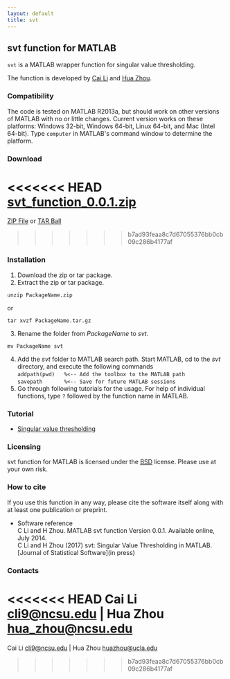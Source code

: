 ```yaml
---
layout: default
title: svt
---
```


## svt function for MATLAB

`svt` is a MATLAB wrapper function for singular value thresholding.

The function is developed by [Cai Li](http://www4.ncsu.edu/~cli9/) and [Hua Zhou](http://hua-zhou.github.io).

### Compatibility

The code is tested on MATLAB R2013a, but should work on other versions of MATLAB with no or little changes. Current version works on these platforms: Windows 32-bit, Windows 64-bit, Linux 64-bit, and Mac (Intel 64-bit). Type `computer` in MATLAB's command window to determine the platform.

### Download

<<<<<<< HEAD
[svt_function_0.0.1.zip](./svt_function_0.0.1.zip)
=======
[ZIP File](https://github.com/Hua-Zhou/svt/zipball/master) or [TAR Ball](https://github.com/Hua-Zhou/svt/tarball/master)
>>>>>>> b7ad93feaa8c7d67055376bb0cb09c286b4177af

### Installation

1. Download the zip or tar package.
2. Extract the zip or tar package.  
```
unzip PackageName.zip
```
or
```
tar xvzf PackageName.tar.gz
```
3. Rename the folder from *PackageName* to *svt*.  
```
mv PackageName svt
```
4. Add the *svt* folder to MATLAB search path. Start MATLAB, cd to the *svt* directory, and execute the following commands  
`addpath(pwd)	%<-- Add the toolbox to the MATLAB path`  
`savepath		%<-- Save for future MATLAB sessions`
5. Go through following tutorials for the usage. For help of individual functions, type `?` followed by the function name in MATLAB.

### Tutorial

* [Singular value thresholding](http://hua-zhou.github.io/svt/html/demo_svt.html)

### Licensing

svt function for MATLAB is licensed under the [BSD](./html/COPYRIGHT.txt) license. Please use at your own risk.

### How to cite

If you use this function in any way, please cite the software itself along with at least one publication or preprint.

* Software reference  
C Li and H Zhou. MATLAB svt function Version 0.0.1. Available online, July 2014.  
C Li and H Zhou (2017) svt: Singular Value Thresholding in MATLAB. [Journal of Statistical Software](in press)

### Contacts

<<<<<<< HEAD
Cai Li <cli9@ncsu.edu> | Hua Zhou <hua_zhou@ncsu.edu>
=======
Cai Li <cli9@ncsu.edu> | Hua Zhou <huazhou@ucla.edu>
>>>>>>> b7ad93feaa8c7d67055376bb0cb09c286b4177af
